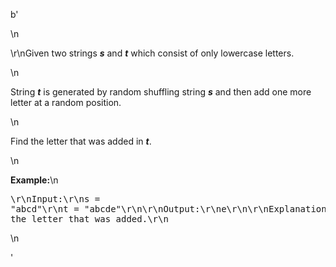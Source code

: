b'<div class="question-description">\n<p><p>\r\nGiven two strings <b><i>s</i></b> and <b><i>t</i></b> which consist of only lowercase letters.</p>\n<p>String <b><i>t</i></b> is generated by random shuffling string <b><i>s</i></b> and then add one more letter at a random position.</p>\n<p>Find the letter that was added in <b><i>t</i></b>.</p>\n<p><b>Example:</b>\n<pre>\r\nInput:\r\ns = "abcd"\r\nt = "abcde"\r\n\r\nOutput:\r\ne\r\n\r\nExplanation:\r\n\'e\' is the letter that was added.\r\n</pre></p>\n</p></div>'